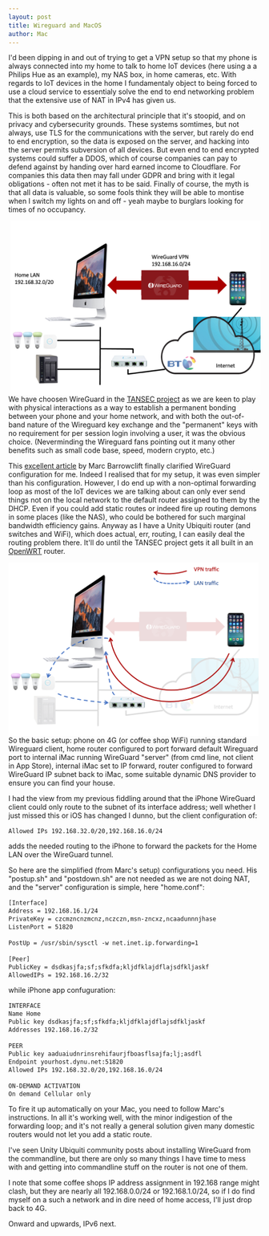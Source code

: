 ```yaml
---
layout: post
title: Wireguard and MacOS
author: Mac
---
```


I'd been dipping in and out of trying to get a VPN setup so that my phone is always connected into my home to talk to home IoT devices 
(here using a a Philips Hue as an example), my NAS box, in home cameras, etc.
With regards to IoT devices in the home I fundamentaly object to being forced 
to use a cloud service to essentialy solve the end to end networking problem that the extensive use of NAT in IPv4 has given us.

This is both based on the
architectural principle that it's stoopid, and on privacy and cybersecurity grounds. These systems somtimes, but not always, 
use TLS for the communications with the server, but rarely do end to end encryption, so the data is exposed on the server, 
and hacking into the server permits subversion of all devices. But even end to end encrypted systems could suffer a DDOS,
which of course companies can pay to defend against by handing over hard earned income to Cloudflare.
For companies this data then may fall under GDPR and bring with it legal obligations - often not met it has to be said.
Finally of course, the myth is that all data is valuable, so some fools think they will be able to montise when
I switch my lights on and off - yeah maybe to burglars looking for times of no occupancy.

<img align="right" src="/images/Slide1.png" alt="network" width="500"  />
<p>
We have choosen WireGuard in the
<a href="https://www.horizon.ac.uk/project/tangible-security-project/">TANSEC project</a> as we 
are keen to play with physical interactions as a way to establish a permanent bonding between your
phone and your home network, and with both the out-of-band nature of the Wireguard key exchange and the
"permanent" keys with no requirement for per session login involving a user, it was the obvious choice.
(Neverminding the Wireguard fans pointing out it many other benefits such as small code base, speed, modern crypto, etc.)
</p>

<p>
 This <a href="https://barrowclift.me/post/wireguard-server-on-macos">excellent article</a>
by Marc Barrowclift finally clarified WireGuard configuration  for me. Indeed I realised that for my setup,
it was even simpler than his configuration. However, I do end up with a non-optimal forwarding loop as most of 
the IoT devices we are talking about can only ever send things not on the local network to the default router assigned 
to them by the DHCP. Even if you could add static routes or indeed fire up routing demons in some places (like the NAS),
who could be bothered for such marginal bandwidth efficiency gains. Anyway as I have 
a Unity Ubiquiti router (and switches and WiFi), 
which does actual, err, routing, I can easily deal the routing problem there. It'll do
 until the TANSEC project gets it all built in an <a href="https://openwrt.org">OpenWRT</a> router.
</p>

<img align="left" src="/images/Slide2.png" alt="network" width="500"  />
<p>So the basic setup: phone on 4G (or coffee shop WiFi) running standard Wireguard client,
home router configured to port forward default Wireguard port to internal iMac
running WireGuard "server" (from cmd line, not client in App Store), internal iMac set to IP forward,
router configured to forward WireGuard IP subnet back to iMac, some suitable dynamic DNS provider 
to ensure you can find your house.
</p>
<p>
I had the view from my previous fiddling around that the iPhone WireGuard client could only
route to the subnet of its interface address; well whether I just missed this or iOS has 
changed I dunno, but the client configuration of:
</p>


    Allowed IPs 192.168.32.0/20,192.168.16.0/24

adds the needed routing to the iPhone to forward the packets for the Home LAN over the WireGuard tunnel.

So here are the simplified (from Marc's setup) configurations you need. His "postup.sh" and "postdown.sh"
are not needed as we are not doing NAT, and the "server" configuration is simple, here "home.conf":

    [Interface]
    Address = 192.168.16.1/24
    PrivateKey = czcmzncnzmcnz,nczczn,msn-zncxz,ncaadunnnjhase
    ListenPort = 51820
    
    PostUp = /usr/sbin/sysctl -w net.inet.ip.forwarding=1  
    
    [Peer]        
    PublicKey = dsdkasjfa;sf;sfkdfa;kljdfklajdflajsdfkljaskf  
    AllowedIPs = 192.168.16.2/32  

while iPhone app confuguration:

    INTERFACE
    Name Home
    Public key dsdkasjfa;sf;sfkdfa;kljdfklajdflajsdfkljaskf
    Addresses 192.168.16.2/32
    
    PEER
    Public key aaduaiudnrinsrehifaurjfboasflsajfa;lj;asdfl
    Endpoint yourhost.dynu.net:51820
    Allowed IPs 192.168.32.0/20,192.168.16.0/24
    
    ON-DEMAND ACTIVATION
    On demand Cellular only

To fire it up automatically on your Mac, you need to follow Marc's instructions. 
In all it's working well, with the minor indigestion of the forwarding loop; and it's not 
really a general solution given many domestic routers would not let you add a static route.

I've seen Unity Ubiquiti community posts about installing WireGuard from the commandline, but 
there are only so many things I have time to mess with and getting into commandline stuff on
the router is not one of them.

I note that some coffee shops IP address assignment in 192.168 range might clash,
but they are nearly all 192.168.0.0/24 or 192.168.1.0/24, so if I do
find myself on a such a network and in dire need of home access, I'll just drop back to 4G.

Onward and upwards, IPv6 next.




